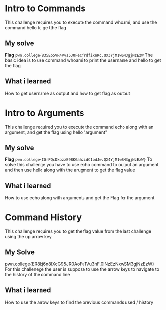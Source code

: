 # Intro to Commands
This challenge requires you to execute the command whoami, and use the command hello to ge tthe flag
## My solve
**Flag** `pwn.college{835Eo5VR4Vvs5J0FeCfrdfixnRc.QX3YjM1wSM3gjNzEzW`
The basic idea is to use command whoami to print the username and hello to get the flag
## What i learned 
How to get username as output and how to get flag as output

# Intro to Arguments
This challenge required you to execute the command echo along with an argument, and get the flag using hello "argument"
## My solve
**Flag** `pwn.college{IGrPQcDkozzE98KGahzidC1odJw.QX4YjM1wSM3gjNzEzW}`
To solve this challenge you have to use echo command to output an argument and then use hello along with the arugment to get the flag value
## What i learned
How to use echo along with arguments and get the Flag for the argument

# Command History
This challenge requires you to get the flag value from the last challenge using the up arrow key
## My Solve
pwn.college{ER8kj6n8IXcG95JR0AoFu1Vu3hF.0lNzEzNxwSM3gjNzEzW}
For this challenege the user is suppose to use the arrow keys to navigate to the history of the command line
## What i learned
How to use the arrow keys to find the previous commands used / history
